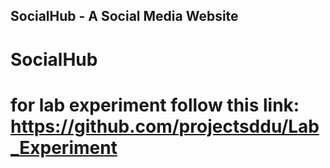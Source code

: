 ## SocialHub - A Social Media Website
# SocialHub
# for lab experiment follow this link: https://github.com/projectsddu/Lab_Experiment
